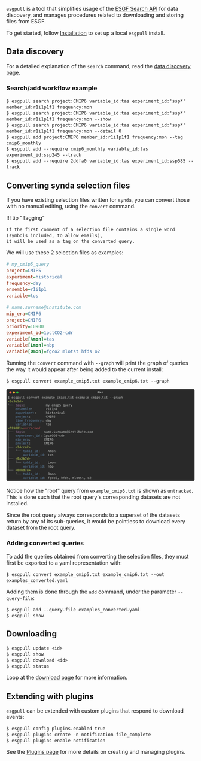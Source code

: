 `esgpull` is a tool that simplifies usage of the [ESGF Search API] for data discovery, and manages procedures related to downloading and storing files from ESGF.

To get started, follow [Installation](../installation) to set up a local `esgpull` install.


## Data discovery

For a detailed explanation of the `search` command, read the [data discovery page](../search).

### Search/add workflow example

```shell
$ esgpull search project:CMIP6 variable_id:tas experiment_id:'ssp*' member_id:r1i1p1f1 frequency:mon
$ esgpull search project:CMIP6 variable_id:tas experiment_id:'ssp*' member_id:r1i1p1f1 frequency:mon --show
$ esgpull search project:CMIP6 variable_id:tas experiment_id:'ssp*' member_id:r1i1p1f1 frequency:mon --detail 0
$ esgpull add project:CMIP6 member_id:r1i1p1f1 frequency:mon --tag cmip6_monthly
$ esgpull add --require cmip6_monthly variable_id:tas experiment_id:ssp245 --track
$ esgpull add --require 2ddfa0 variable_id:tas experiment_id:ssp585 --track
```

## Converting synda selection files

If you have existing selection files written for `synda`, you can convert those with no manual editing, using the `convert` command.

!!! tip "Tagging"

    If the first comment of a selection file contains a single word (symbols included, to allow emails),
    it will be used as a tag on the converted query.

We will use these 2 selection files as examples:

```ini title="example_cmip5.txt"
# my_cmip5_query
project=CMIP5
experiment=historical
frequency=day
ensemble=r1i1p1
variable=tos
```

```ini title="example_cmip6.txt"
# name.surname@institute.com
mip_era=CMIP6
project=CMIP6
priority=10900
experiment_id=1pctCO2-cdr
variable[Amon]=tas
variable[Lmon]=nbp
variable[Omon]=fgco2 mlotst hfds o2
```

Running the `convert` command with `--graph` will print the graph of queries the way it would appear after being added to the current install:

```shell title="Convert example"
$ esgpull convert example_cmip5.txt example_cmip6.txt --graph
```
![esgpull convert](images/quickstart_1.svg)

Notice how the "root" query from `example_cmip6.txt` is shown as `untracked`. This is done such that the root query's corresponding datasets are not installed.

Since the root query always corresponds to a superset of the datasets return by any of its sub-queries, it would be pointless to download every dataset from the root query.

### Adding converted queries

To add the queries obtained from converting the selection files, they must first be exported to a yaml representation with:

```shell
$ esgpull convert example_cmip5.txt example_cmip6.txt --out examples_converted.yaml
```

Adding them is done through the `add` command, under the parameter `--query-file`:

```shell
$ esgpull add --query-file examples_converted.yaml
$ esgpull show
```


## Downloading

```shell
$ esgpull update <id>
$ esgpull show
$ esgpull download <id>
$ esgpull status
```

Loop at the [download page](../download) for more information.

## Extending with plugins

`esgpull` can be extended with custom plugins that respond to download events:

```shell
$ esgpull config plugins.enabled true
$ esgpull plugins create -n notification file_complete
$ esgpull plugins enable notification
```

See the [Plugins page](../plugins) for more details on creating and managing plugins.


[ESGF Search API]: https://esgf.github.io/esg-search/ESGF_Search_RESTful_API.html
